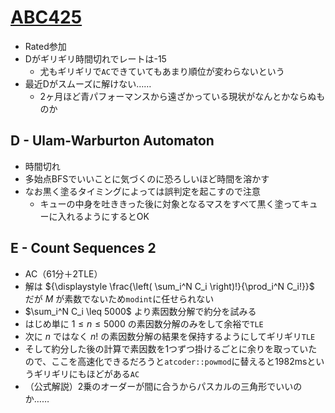 # [ABC425](https://atcoder.jp/contests/abc425)
- Rated参加
- Dがギリギリ時間切れでレートは-15
  - 尤もギリギリで`AC`できていてもあまり順位が変わらないという
- 最近Dがスムーズに解けない……
  - 2ヶ月ほど青パフォーマンスから遠ざかっている現状がなんとかならぬものか
  
## D - Ulam-Warburton Automaton
- 時間切れ
- 多始点BFSでいいことに気づくのに恐ろしいほど時間を溶かす
- なお黒く塗るタイミングによっては誤判定を起こすので注意
  - キューの中身を吐ききった後に対象となるマスをすべて黒く塗ってキューに入れるようにするとOK

## E - Count Sequences 2
- AC（61分＋2TLE）
- 解は ${\displaystyle \frac{\left( \sum_i^N C_i \right)!}{\prod_i^N C_i!}}$ だが $M$ が素数でないため`modint`に任せられない
- $\sum_i^N C_i \leq 5000$ より素因数分解で約分を試みる
- はじめ単に $1 \leq n \leq 5000$ の素因数分解のみをして余裕で`TLE`
- 次に $n$ ではなく $n!$ の素因数分解の結果を保持するようにしてギリギリ`TLE`
- そして約分した後の計算で素因数を1つずつ掛けるごとに余りを取っていたので、ここを高速化できるだろうと`atcoder::powmod`に替えると1982msというギリギリにもほどがある`AC`
- （公式解説）2乗のオーダーが間に合うからパスカルの三角形でいいのか……